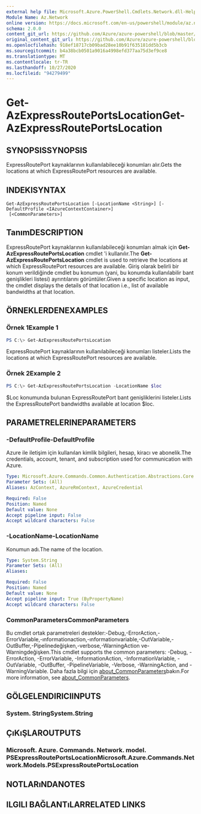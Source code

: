 ```yaml
---
external help file: Microsoft.Azure.PowerShell.Cmdlets.Network.dll-Help.xml
Module Name: Az.Network
online version: https://docs.microsoft.com/en-us/powershell/module/az.network/get-azexpressrouteportslocation
schema: 2.0.0
content_git_url: https://github.com/Azure/azure-powershell/blob/master/src/Network/Network/help/Get-AzExpressRoutePortsLocation.md
original_content_git_url: https://github.com/Azure/azure-powershell/blob/master/src/Network/Network/help/Get-AzExpressRoutePortsLocation.md
ms.openlocfilehash: 918ef18717cb09bad28ee10b91f635181dd5b3cb
ms.sourcegitcommit: b4a38bcb0501a9016a4998efd377aa75d3ef9ce8
ms.translationtype: MT
ms.contentlocale: tr-TR
ms.lasthandoff: 10/27/2020
ms.locfileid: "94279499"
---
```

# <span data-ttu-id="f39aa-101">Get-AzExpressRoutePortsLocation</span><span class="sxs-lookup"><span data-stu-id="f39aa-101">Get-AzExpressRoutePortsLocation</span></span>

## <span data-ttu-id="f39aa-102">SYNOPSIS</span><span class="sxs-lookup"><span data-stu-id="f39aa-102">SYNOPSIS</span></span>
<span data-ttu-id="f39aa-103">ExpressRoutePort kaynaklarının kullanılabileceği konumları alır.</span><span class="sxs-lookup"><span data-stu-id="f39aa-103">Gets the locations at which ExpressRoutePort resources are available.</span></span>

## <span data-ttu-id="f39aa-104">INDEKI</span><span class="sxs-lookup"><span data-stu-id="f39aa-104">SYNTAX</span></span>

```
Get-AzExpressRoutePortsLocation [-LocationName <String>] [-DefaultProfile <IAzureContextContainer>]
 [<CommonParameters>]
```

## <span data-ttu-id="f39aa-105">Tanım</span><span class="sxs-lookup"><span data-stu-id="f39aa-105">DESCRIPTION</span></span>
<span data-ttu-id="f39aa-106">ExpressRoutePort kaynaklarının kullanılabileceği konumları almak için **Get-AzExpressRoutePortsLocation** cmdlet 'i kullanılır.</span><span class="sxs-lookup"><span data-stu-id="f39aa-106">The **Get-AzExpressRoutePortsLocation** cmdlet is used to retrieve the locations at which ExpressRoutePort resources are available.</span></span> <span data-ttu-id="f39aa-107">Giriş olarak belirli bir konum verildiğinde cmdlet bu konumun (yani, bu konumda kullanılabilir bant genişlikleri listesi) ayrıntılarını görüntüler.</span><span class="sxs-lookup"><span data-stu-id="f39aa-107">Given a specific location as input, the cmdlet displays the details of that location i.e., list of available bandwidths at that location.</span></span>

## <span data-ttu-id="f39aa-108">ÖRNEKLERDEN</span><span class="sxs-lookup"><span data-stu-id="f39aa-108">EXAMPLES</span></span>

### <span data-ttu-id="f39aa-109">Örnek 1</span><span class="sxs-lookup"><span data-stu-id="f39aa-109">Example 1</span></span>
```powershell
PS C:\> Get-AzExpressRoutePortsLocation
```

<span data-ttu-id="f39aa-110">ExpressRoutePort kaynaklarının kullanılabileceği konumları listeler.</span><span class="sxs-lookup"><span data-stu-id="f39aa-110">Lists the locations at which ExpressRoutePort resources are available.</span></span>

### <span data-ttu-id="f39aa-111">Örnek 2</span><span class="sxs-lookup"><span data-stu-id="f39aa-111">Example 2</span></span>
```powershell
PS C:\> Get-AzExpressRoutePortsLocation -LocationName $loc
```

<span data-ttu-id="f39aa-112">$Loc konumunda bulunan ExpressRoutePort bant genişliklerini listeler.</span><span class="sxs-lookup"><span data-stu-id="f39aa-112">Lists the ExpressRoutePort bandwidths available at location $loc.</span></span>

## <span data-ttu-id="f39aa-113">PARAMETRELERINE</span><span class="sxs-lookup"><span data-stu-id="f39aa-113">PARAMETERS</span></span>

### <span data-ttu-id="f39aa-114">-DefaultProfile</span><span class="sxs-lookup"><span data-stu-id="f39aa-114">-DefaultProfile</span></span>
<span data-ttu-id="f39aa-115">Azure ile iletişim için kullanılan kimlik bilgileri, hesap, kiracı ve abonelik.</span><span class="sxs-lookup"><span data-stu-id="f39aa-115">The credentials, account, tenant, and subscription used for communication with Azure.</span></span>

```yaml
Type: Microsoft.Azure.Commands.Common.Authentication.Abstractions.Core.IAzureContextContainer
Parameter Sets: (All)
Aliases: AzContext, AzureRmContext, AzureCredential

Required: False
Position: Named
Default value: None
Accept pipeline input: False
Accept wildcard characters: False
```

### <span data-ttu-id="f39aa-116">-LocationName</span><span class="sxs-lookup"><span data-stu-id="f39aa-116">-LocationName</span></span>
<span data-ttu-id="f39aa-117">Konumun adı.</span><span class="sxs-lookup"><span data-stu-id="f39aa-117">The name of the location.</span></span>

```yaml
Type: System.String
Parameter Sets: (All)
Aliases:

Required: False
Position: Named
Default value: None
Accept pipeline input: True (ByPropertyName)
Accept wildcard characters: False
```

### <span data-ttu-id="f39aa-118">CommonParameters</span><span class="sxs-lookup"><span data-stu-id="f39aa-118">CommonParameters</span></span>
<span data-ttu-id="f39aa-119">Bu cmdlet ortak parametreleri destekler:-Debug,-ErrorAction,-ErrorVariable,-ınformationaction,-ınformationvariable,-OutVariable,-OutBuffer,-Pipelinedeğişken,-verbose,-WarningAction ve-Warningdeğişken.</span><span class="sxs-lookup"><span data-stu-id="f39aa-119">This cmdlet supports the common parameters: -Debug, -ErrorAction, -ErrorVariable, -InformationAction, -InformationVariable, -OutVariable, -OutBuffer, -PipelineVariable, -Verbose, -WarningAction, and -WarningVariable.</span></span> <span data-ttu-id="f39aa-120">Daha fazla bilgi için [about_CommonParameters](http://go.microsoft.com/fwlink/?LinkID=113216)bakın.</span><span class="sxs-lookup"><span data-stu-id="f39aa-120">For more information, see [about_CommonParameters](http://go.microsoft.com/fwlink/?LinkID=113216).</span></span>

## <span data-ttu-id="f39aa-121">GÖLGELENDIRICI</span><span class="sxs-lookup"><span data-stu-id="f39aa-121">INPUTS</span></span>

### <span data-ttu-id="f39aa-122">System. String</span><span class="sxs-lookup"><span data-stu-id="f39aa-122">System.String</span></span>

## <span data-ttu-id="f39aa-123">ÇıKıŞLAR</span><span class="sxs-lookup"><span data-stu-id="f39aa-123">OUTPUTS</span></span>

### <span data-ttu-id="f39aa-124">Microsoft. Azure. Commands. Network. model. PSExpressRoutePortsLocation</span><span class="sxs-lookup"><span data-stu-id="f39aa-124">Microsoft.Azure.Commands.Network.Models.PSExpressRoutePortsLocation</span></span>

## <span data-ttu-id="f39aa-125">NOTLARıNDA</span><span class="sxs-lookup"><span data-stu-id="f39aa-125">NOTES</span></span>

## <span data-ttu-id="f39aa-126">ILGILI BAĞLANTıLAR</span><span class="sxs-lookup"><span data-stu-id="f39aa-126">RELATED LINKS</span></span>
